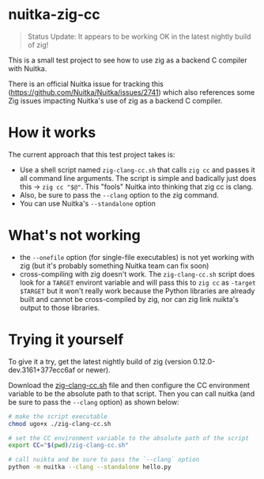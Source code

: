 # nuitka-zig-cc

> Status Update: It appears to be working OK in the latest nightly build of zig!

This is a small test project to see how to use zig as a backend C compiler with Nuitka.

There is an official Nuitka issue for tracking this (https://github.com/Nuitka/Nuitka/issues/2741) which also references some Zig issues impacting Nuitka's use of zig as a backend C compiler.

# How it works

The current approach that this test project takes is:

- Use a shell script named `zig-clang-cc.sh` that calls `zig cc` and passes it all command line arguments. The script is simple and badically just does this -> `zig cc "$@"`.  This "fools" Nuitka into thinking that zig cc is clang.
- Also, be sure to pass the `--clang` option to the zig command.
- You can use Nuitka's `--standalone` option

# What's not working

 - the `--onefile` option (for single-file executables) is not yet working with zig (but it's probably something Nuitka team can fix soon)
 - cross-compiling with zig doesn't work. The `zig-clang-cc.sh` script does look for a `TARGET` environt variable and will pass this to `zig cc` as `-target $TARGET` but it won't really work because the Python libraries are already built and cannot be cross-compiled by zig, nor can zig link nuikta's output to those libraries. 

# Trying it yourself

To give it a try, get the latest nightly build of zig (version 0.12.0-dev.3161+377ecc6af or newer).

Download the [zig-clang-cc.sh](https://github.com/jimkring/nuitka-zig-cc/blob/main/zig-clang-cc.sh) file and then configure the CC environment variable to be the absolute path to that script. Then you can call nuitka (and be sure to pass the `--clang` option) as shown below:

```bash
# make the script executable
chmod ugo+x ./zig-clang-cc.sh

# set the CC environment variable to the absolute path of the script
export CC="$(pwd)/zig-clang-cc.sh"

# call nuikta and be sure to pass the `--clang` option
python -m nuitka --clang --standalone hello.py
```



